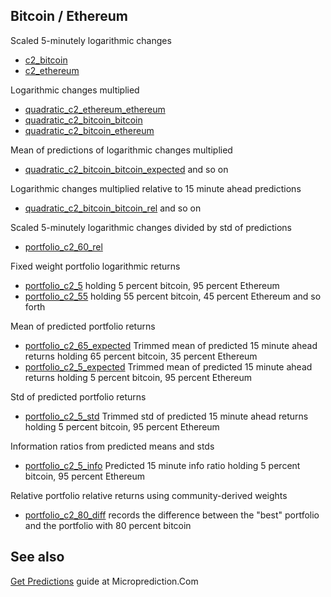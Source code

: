 


## Bitcoin / Ethereum 

Scaled 5-minutely logarithmic changes 
* [c2_bitcoin](https://www.microprediction.org/stream_dashboard.html?stream=c2_bitcoin)
* [c2_ethereum](https://www.microprediction.org/stream_dashboard.html?stream=c2_ethereum)

Logarithmic changes multiplied
* [quadratic_c2_ethereum_ethereum](https://www.microprediction.org/stream_dashboard.html?stream=quadratic_c2_ethereum_ethereum)
* [quadratic_c2_bitcoin_bitcoin](https://www.microprediction.org/stream_dashboard.html?stream=quadratic_c2_bitcoin_bitcoin)
* [quadratic_c2_bitcoin_ethereum](https://www.microprediction.org/stream_dashboard.html?stream=quadratic_c2_bitcoin_ethereum)

Mean of predictions of logarithmic changes multiplied
* [quadratic_c2_bitcoin_bitcoin_expected](https://www.microprediction.org/stream_dashboard.html?stream=quadratic_c2_bitcoin_bitcoin_expected)
and so on


Logarithmic changes multiplied relative to 15 minute ahead predictions
* [quadratic_c2_bitcoin_bitcoin_rel](https://www.microprediction.org/stream_dashboard.html?stream=quadratic_c2_bitcoin_bitcoin_rel)
and so on



Scaled 5-minutely logarithmic changes divided by std of predictions
* [portfolio_c2_60_rel](https://www.microprediction.org/stream_dashboard.html?stream=portfolio_c2_60_rel)

Fixed weight portfolio logarithmic returns
* [portfolio_c2_5](https://www.microprediction.org/stream_dashboard.html?stream=portfolio_c2_5) holding 5 percent bitcoin, 95 percent Ethereum
* [portfolio_c2_55](https://www.microprediction.org/stream_dashboard.html?stream=portfolio_c2_55) holding 55 percent bitcoin, 45 percent Ethereum
and so forth

Mean of predicted portfolio returns
* [portfolio_c2_65_expected](https://www.microprediction.org/stream_dashboard.html?stream=portfolio_c2_65_expected) Trimmed mean of predicted 15 minute ahead returns holding 65 percent bitcoin, 35 percent Ethereum
* [portfolio_c2_5_expected](https://www.microprediction.org/stream_dashboard.html?stream=portfolio_c2_5_expected) Trimmed mean of predicted 15 minute ahead returns holding 5 percent bitcoin, 95 percent Ethereum

Std of predicted portfolio returns
* [portfolio_c2_5_std](https://www.microprediction.org/stream_dashboard.html?stream=portfolio_c2_5_std) Trimmed std of predicted 15 minute ahead returns holding 5 percent bitcoin, 95 percent Ethereum

Information ratios from predicted means and stds
* [portfolio_c2_5_info](https://www.microprediction.org/stream_dashboard.html?stream=portfolio_c2_5_info) Predicted 15 minute info ratio holding 5 percent bitcoin, 95 percent Ethereum


Relative portfolio relative returns using community-derived weights
* [portfolio_c2_80_diff](https://www.microprediction.org/stream_dashboard.html?stream=portfolio_c2_80_diff) 
records the difference between the "best" portfolio and the portfolio with 80 percent bitcoin



## See also 

[Get Predictions](https://www.microprediction.com/get-predictions) guide at Microprediction.Com

 
